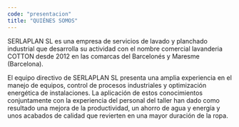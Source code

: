 ```yaml
---
code: "presentacion"
title: "QUIÉNES SOMOS"
---
```


SERLAPLAN SL es una empresa de servicios de lavado y planchado industrial que desarrolla su actividad con el nombre comercial lavanderia COTTON desde 2012 en las comarcas del Barcelonés y Maresme (Barcelona).

El equipo directivo de SERLAPLAN SL presenta una amplia experiencia en el manejo de equipos, control de procesos industriales y optimización energética de instalaciones. La aplicación de estos conocimientos conjuntamente con la experiencia del personal del taller han dado como resultado una mejora de la productividad, un ahorro de agua y energía y unos acabados de calidad que revierten en una mayor duración de la ropa.